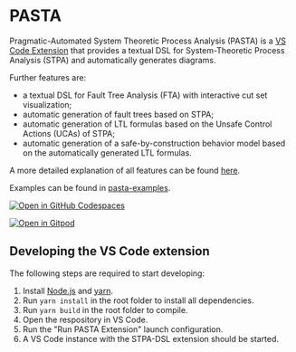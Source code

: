 # PASTA

Pragmatic-Automated System Theoretic Process Analysis (PASTA) is a [VS Code Extension](https://marketplace.visualstudio.com/items?itemName=kieler.pasta) that provides a textual DSL for System-Theoretic Process Analysis (STPA) and automatically generates diagrams.

Further features are:
* a textual DSL for Fault Tree Analysis (FTA) with interactive cut set visualization;
* automatic generation of fault trees based on STPA;
* automatic generation of LTL formulas based on the Unsafe Control Actions (UCAs) of STPA;
* automatic generation of a safe-by-construction behavior model based on the automatically generated LTL formulas.

A more detailed explanation of all features can be found [here](https://github.com/kieler/pasta/blob/master/extension/README.md).

Examples can be found in [pasta-examples](https://github.com/kieler/pasta-examples).

[![Open in GitHub Codespaces](https://github.com/codespaces/badge.svg)](https://codespaces.new/kieler/pasta-examples)

[![Open in Gitpod](https://gitpod.io/button/open-in-gitpod.svg)](https://gitpod.io/new#https://github.com/kieler/pasta-examples/tree/main)

## Developing the VS Code extension

The following steps are required to start developing:

1. Install [Node.js](https://nodejs.org) and [yarn](https://classic.yarnpkg.com/).
2. Run ```yarn install``` in the root folder to install all dependencies.
3. Run ```yarn build``` in the root folder to compile.
4. Open the respository in VS Code.
5. Run the "Run PASTA Extension" launch configuration.
6. A VS Code instance with the STPA-DSL extension should be started.
